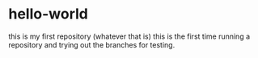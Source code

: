 # hello-world
this is my first repository (whatever that is)
this is the first time running a repository and trying out the branches for testing.
